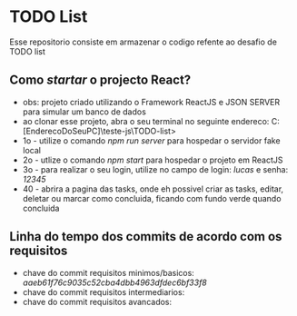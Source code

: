 # TODO List

Esse repositorio consiste em armazenar o codigo refente ao desafio de TODO list

## Como _startar_ o projecto React?

- obs: projeto criado utilizando o Framework ReactJS e JSON SERVER para simular um banco de dados
- ao clonar esse projeto, abra o seu terminal no seguinte endereco: C:[EnderecoDoSeuPC]\teste-js\TODO-list>
- 1o - utilize o comando _npm run server_ para hospedar o servidor fake local
- 2o - utlize o comando _npm start_ para hospedar o projeto em ReactJS
- 3o - para realizar o seu login, utilize no campo de login: _lucas_ e senha: _12345_
- 40 - abrira a pagina das tasks, onde eh possivel criar as tasks, editar, deletar ou marcar como concluida, ficando com fundo verde quando concluida

## Linha do tempo dos commits de acordo com os requisitos
- chave do commit requisitos minimos/basicos: _aaeb61f76c9035c52cba4dbb4963dfdec6bf33f8_
- chave do commit requisitos intermediarios: 
- chave do commit requisitos avancados: 